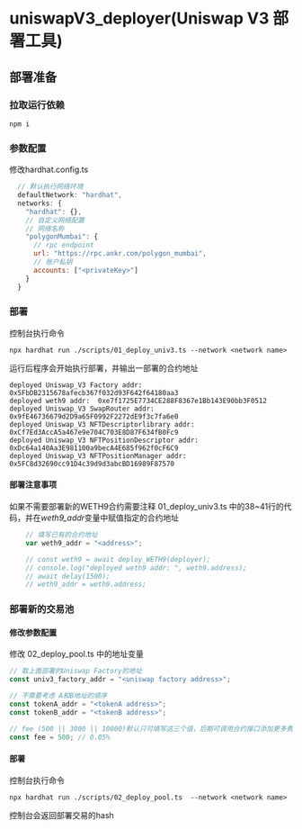 # uniswapV3_deployer(Uniswap V3 部署工具)

## 部署准备
### 拉取运行依赖
```shell
npm i
```

### 参数配置
修改hardhat.config.ts
```javascript
  // 默认执行网络环境
  defaultNetwork: "hardhat",
  networks: {
    "hardhat": {},
    // 自定义网络配置
    // 网络名称
    "polygonMumbai": {
      // rpc endpoint
      url: "https://rpc.ankr.com/polygon_mumbai",
      // 账户私钥
      accounts: ["<privateKey>"]
    }
  }
```

### 部署
控制台执行命令
```shell
npx hardhat run ./scripts/01_deploy_univ3.ts --network <network name>
```
运行后程序会开始执行部署，并输出一部署的合约地址
```shell
deployed Uniswap_V3 Factory addr:  0x5FbDB2315678afecb367f032d93F642f64180aa3
deployed weth9 addr:  0xe7f1725E7734CE288F8367e1Bb143E90bb3F0512
deployed Uniswap_V3 SwapRouter addr:  0x9fE46736679d2D9a65F0992F2272dE9f3c7fa6e0
deployed Uniswap_V3 NFTDescriptorlibrary addr:  0xCf7Ed3AccA5a467e9e704C703E8D87F634fB0Fc9
deployed Uniswap_V3 NFTPositionDescriptor addr:  0xDc64a140Aa3E981100a9becA4E685f962f0cF6C9
deployed Uniswap_V3 NFTPositionManager addr:  0x5FC8d32690cc91D4c39d9d3abcBD16989F87570
```

#### 部署注意事项
如果不需要部署新的WETH9合约需要注释 01_deploy_univ3.ts 中的38~41行的代码，并在*weth9_addr*变量中赋值指定的合约地址
```typescript
    // 填写已有的合约地址
    var weth9_addr = "<address>";

    // const weth9 = await deploy_WETH9(deployer);
    // console.log("deployed weth9 addr: ", weth9.address);
    // await delay(1500);
    // weth9_addr = weth9.address;
```

### 部署新的交易池
#### 修改参数配置
修改 02_deploy_pool.ts 中的地址变量
```typescript
// 取上面部署的Uniswap Factory的地址
const univ3_factory_addr = "<uniswap factory address>";

// 不需要考虑 A和B地址的顺序
const tokenA_addr = "<tokenA address>";
const tokenB_addr = "<tokenB address>";

// fee (500 || 3000 || 10000)默认只可填写这三个值，后期可调用合约接口添加更多费率选择，或者接修改源码
const fee = 500; // 0.05%
```

#### 部署
控制台执行命令
```shell
npx hardhat run ./scripts/02_deploy_pool.ts  --network <network name> 
```
控制台会返回部署交易的hash
